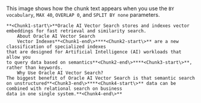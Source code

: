 # 

This image shows how the chunk text appears when you use the `BY vocabulary`, `MAX 40`, `OVERLAP 0`, and `SPLIT BY none` parameters.

```
**<Chunk1-start\>**Oracle AI Vector Search stores and indexes vector embeddings for fast retrieval and similarity search.
    About Oracle AI Vector Search
    Vector Indexes**<Chunk1-end\>****<Chunk2-start\>** are a new classification of specialized indexes
that are designed for Artificial Intelligence (AI) workloads that allow you 
to query data based on semantics**<Chunk2-end\>****<Chunk3-start\>**, rather than keywords.
    Why Use Oracle AI Vector Search?
The biggest benefit of Oracle AI Vector Search is that semantic search
on unstructured**<Chunk3-end\>****<Chunk4-start\>** data can be combined with relational search on business
data in one single system.**<Chunk4-end\>**
```

